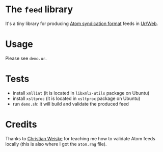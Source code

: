 # The `feed` library

It's a tiny library for producing [Atom syndication
format](https://tools.ietf.org/html/rfc4287) feeds in
[Ur/Web](http://www.impredicative.com/ur/).

# Usage

Please see `demo.ur`.

# Tests

* install `xmllint` (it is located in `libxml2-utils` package on
  Ubuntu)
* install `xsltproc` (it is located in `xsltproc` package on Ubuntu)
* run `demo.sh`: it will build and validate the produced feed

# Credits

Thanks to [Christian
Weiske](https://cweiske.de/tagebuch/atom-validation.htm) for teaching
me how to validate Atom feeds locally (this is also where I got the
`atom.rng` file).
